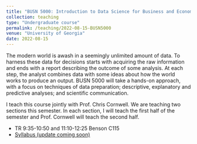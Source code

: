 ```yaml
---
title: "BUSN 5000: Introduction to Data Science for Business and Economics"
collection: teaching
type: "Undergraduate course"
permalink: /teaching/2022-08-15-BUSN5000
venue: "University of Georgia"
date: 2022-08-15
---
```


The modern world is awash in a seemingly unlimited amount of data. To harness these data for decisions starts with acquiring the raw information and ends with a report describing the outcome of some analysis. At each step, the analyst combines data with some ideas about how the world works to produce an output. BUSN 5000 will take a hands-on approach, with a focus on techniques of data preparation; descriptive, explanatory and predictive analyses; and scientific communication.

I teach this course jointly with Prof. Chris Cornwell. We are teaching two sections this semester. In each section, I will teach the first half of the semester and Prof. Cornwell will teach the second half.
   
* TR 9:35-10:50 and 11:10-12:25 Benson C115 
* [Syllabus (update coming soon)](/files/syllabus.busn5000.pdf)
